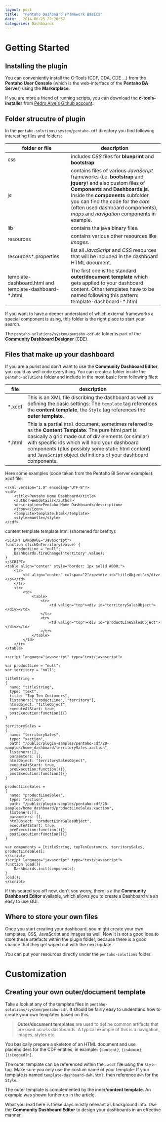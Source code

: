 ```yaml
---
layout: post
title:  "Pentaho Dashboard Framework Basics"
date:   2014-06-25 22:20:57
categories: Dashboards
---
```


# Getting Started

## Installing the plugin

You can conveniently install the C-Tools (CDF, CDA, CDE ...) from the **Pentaho User Console** (which is the web-interface of the **Pentaho BA Server**) using the **Marketplace**.

If you are more a friend of running scripts, you can download the **c-tools-installer** from [Pedro Alve's Github account](https://github.com/pmalves/ctools-installer).

## Folder strucutre of plugin

In the `pentaho-solutions/system/pentaho-cdf` directory you find following interesting files and folders:

folder or file | description
---------------|------------
css | includes *CSS* files for **blueprint** and **bootstrap**
js | contains files of various *JavaScript* frameworks (i.e. **bootstrap** and **jquery**) and also custom files of **Components** and **Dashboards.js**. Inside the **components** subfolder you can find the code for the *core* (often used dashboard components), *maps* and *navigation* components in example.
lib | contains the java binary files.
resources | contains various other resources like *images*.
resources\*.properties | list all *JavaScript* and *CSS* resources that will be included in the dashboard HTML document.
template-dashboard.html and template-dashboard-\*.html | The first one is the standard **outer/document template** which gets applied to your dashboard content. Other templates have to be named following this pattern: template-dashboard-\*.html

If you want to have a deeper understand of which external frameworks a special component is using, this folder is the right place to start your search.

The `pentaho-solutions/system/pentaho-cdf-dd` folder is part of the **Community Dashboard Designer** (CDE).

## Files that make up your dashboard
If you are a purist and don't want to use the **Community Dashboard Editor**, you could as well code everything. You can create a folder inside the `pentaho-solutions` folder and include in the most basic form following files:

file | description
-----|------------
\*.xcdf | This is an XML file discribing the dashboard as well as defining the basic settings: The `template` tag references the **content template**, the `Style` tag references the **outer template**.
\*.html | This is a partial `html` document, sometimes referred to as the **Content Template**. The pure html part is basically a grid made out of div elements (or similar) with specific ids which will hold your dashboard components (plus possibly some static html content) and `JavaScript` object definitions of your dashboard components.

Here some examples (code taken from the Pentaho BI Server examples):
xcdf file:

```
<?xml version="1.0" encoding="UTF-8"?>
<cdf>
	<title>Pentaho Home Dashboard</title>
	<author>Webdetails</author>
	<description>Pentaho Home Dashboard</description>
	<icon></icon>
	<template>template.html</template>
	<style>mantle</style>
</cdf>
```

content template template.html (shortened for brefity):

```
<SCRIPT LANGUAGE="JavaScript">
function clickOnTerritory(value) {
	productLine = "null";
	Dashboards.fireChange('territory',value);
}
</SCRIPT>
<table align="center" style="border: 1px solid #000;">
	<tr>
		<td align="center" colspan="2"><p><div id="titleObject"></div></p></td>
	</tr>
	<tr>
		<td>
			<table>
				<tr>
					<td valign="top"><div id="territorySalesObject"></div></td>
				</tr>
				<tr>
					<td valign="top"><div id="productLineSalesObject"></div></td>
				</tr>
			</table>
		</td>
	</tr>
</table>

<script language="javascript" type="text/javascript">

var productLine = "null";
var territory = "null";

titleString = 
{
  name: "titleString",
  type: "text",
  title: "Top Ten Customers",
  listeners:["productLine", "territory"],
  htmlObject: "titleObject",
  executeAtStart: true,
  postExecution:function(){}
}

territorySales = 
{
  name: "territorySales",
  type: "xaction",
  path: "/public/plugin-samples/pentaho-cdf/20-samples/home_dashboard/territorySales.xaction",
  listeners:[],
  parameters: [],
  htmlObject: "territorySalesObject",
  executeAtStart: true,
  preExecution:function(){},
  postExecution:function(){}
}

productLineSales = 
{
  name: "productLineSales",
  type: "xaction",
  path: "/public/plugin-samples/pentaho-cdf/20-samples/home_dashboard/productLineSales.xaction",
  listeners:[],
  parameters: [],
  htmlObject: "productLineSalesObject",
  executeAtStart: true,
  preExecution:function(){},
  postExecution:function(){}
}

var components = [titleString, topTenCustomers, territorySales, productLineSales];
</script>
<script language="javascript" type="text/javascript">
function load(){
	Dashboards.init(components);
}
load();
</script>
```

If this scared you off now, don't you worry, there is a the **Community Dashboard Editor** available, which allows you to create a Dashboard via an easy to use GUI.

## Where to store your own files
Once you start creating your dashboard, you might create your own templates, CSS, JavaScript and images as well. Now it is not a good idea to store these artefacts within the plugin folder, because there is a good chance that they get wiped out with the next update.

You can put your resources directly under the `pentaho-solutions` folder.

# Customization

## Creating your own outer/document template

Take a look at any of the template files in `pentaho-solutions/system/pentaho-cdf`. It should be fairly easy to understand how to create your own templates based on this.
> **Outer/document templates** are used to define common artifacts that are used across dashboards. A typical example of this is a navigation, images, styles etc.

You basically prepare a skeleton of an HTML document and use placeholders for the CDF entities, in example: `{content}`, `{isAdmin}`, `{isLoggedIn}`.

The outer template can be referenced within the `.xcdf` file using the `Style` tag. Make sure you only use the costum name of your template: If your template is named `template-dashboard-dwh.html`, then reference `dwh` for the `Style`.

The outer template is complemented by the inner/**content template**. An example was shown further up in the article.

What you read here is these days mostly relevant as background info. Use the **Community Dashboard Editor** to design your dashboards in an effective manner.
